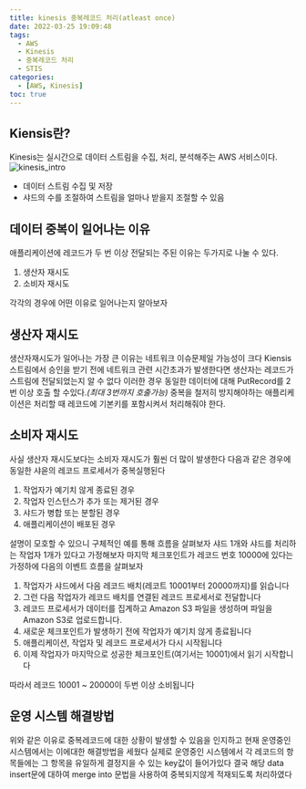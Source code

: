 ```yaml
---
title: kinesis 중복레코드 처리(atleast once)
date: 2022-03-25 19:09:48
tags:
  - AWS
  - Kinesis
  - 중복레코드 처리
  - STIS
categories:
  - [AWS, Kinesis]
toc: true
---
```


## **Kiensis란?**

Kinesis는 실시간으로 데이터 스트림을 수집, 처리, 분석해주는 AWS 서비스이다.
![kinesis_intro](/post_images/kinesis_intro.png)

<!-- more -->

- 데이터 스트림 수집 및 저장
- 샤드의 수를 조절하여 스트림을 얼마나 받을지 조절할 수 있음

## **데이터 중복이 일어나는 이유**

애플리케이션에 레코드가 두 번 이상 전달되는 주된 이유는 두가지로 나눌 수 있다.

1. 생산자 재시도
1. 소비자 재시도

각각의 경우에 어떤 이유로 일어나는지 알아보자

## **생산자 재시도**

생산자재시도가 일어나는 가장 큰 이유는 네트워크 이슈문제일 가능성이 크다
Kiensis 스트림에서 승인을 받기 전에 네트워크 관련 시간초과가 발생한다면 생산자는 레코드가 스트림에 전달되었는지 알 수 없다
이러한 경우 동일한 데이터에 대해 PutRecord를 2번 이상 호출 할 수있다._(최대 3번까지 호출가능)_
중복을 철저히 방지해야하는 애플리케이션은 처리할 때 레코드에 기본키를 포함시켜서 처리해줘야 한다.

## **소비자 재시도**

사실 생산자 재시도보다는 소비자 재시도가 훨씬 더 많이 발생한다
다음과 같은 경우에 동일한 샤읃의 레코드 프로세서가 중복실행된다

1. 작업자가 예기치 않게 종료된 경우
1. 작업자 인스턴스가 추가 또는 제거된 경우
1. 샤드가 병합 또는 분할된 경우
1. 애플리케이션이 배포된 경우

설명이 모호할 수 있으니 구체적인 예를 통해 흐름을 살펴보자
샤드 1개와 샤드를 처리하는 작업자 1개가 있다고 가정해보자
마지막 체크포인트가 레코드 번호 10000에 있다는 가정하에 다음의 이벤트 흐름을 살펴보자

1. 작업자가 샤드에서 다음 레코드 배치(레코트 10001부터 20000까지)를 읽습니다
1. 그런 다음 작업자가 레코드 배치를 연결된 레코드 프로세서로 전달합니다
1. 레코드 프로세서가 데이터를 집계하고 Amazon S3 파일을 생성하며 파일을 Amazon S3로 업로드합니다.
1. 새로운 체크포인트가 발생하기 전에 작업자가 예기치 않게 종료됩니다
1. 애플리케이션, 작업자 및 레코드 프로세서가 다시 시작됩니다
1. 이제 작업자가 마지막으로 성공한 체크포인트(여기서는 10001)에서 읽기 시작합니다

따라서 레코드 10001 ~ 20000이 두번 이상 소비됩니다

## **운영 시스템 해결방법**

위와 같은 이유로 중복레코드에 대한 상황이 발생할 수 있음을 인지하고 현재 운영중인 시스템에서는 이에대한 해결방법을 세웠다
실제로 운영중인 시스템에서 각 레코드의 항목들에는 그 항목을 유일하게 결정지을 수 있는 key값이 들어가있다
결국 해당 data insert문에 대하여 merge into 문법을 사용하여 중복되지않게 적재되도록 처리하였다
